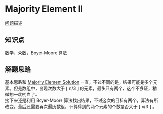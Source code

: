 # Majority Element II

[问题描述](https://leetcode.com/problems/majority-element-ii/)

## 知识点

数学，众数，Boyer-Moore 算法

## 解题思路

基本思路和 [Majority Element Solution](https://github.com/bingzhong-project/leetcode/blob/master/algorithms/majority-element/solutions.md) 一直。不过不同的是，结果可能是多个元素。但是数组中，出现次数大于 ⌊ n/3 ⌋ 的元素，最多只有两个，这个不多证，稍微想一就明白了。  
接下来还是利用 Boyer-Moore 算法找出结果，不过这次的目标有两个，算法有所改变。最后还需要再次遍历数组，计算得到的两个元素的个数是否大于 ⌊ n/3 ⌋ 。
